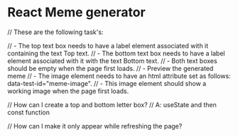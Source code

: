 # React Meme generator

// These are the following task's:

// - The top text box needs to have a label element associated with it containing the text Top text.
// - The bottom text box needs to have a label element associated with it with the text Bottom text.
// - Both text boxes should be empty when the page first loads.
// - Preview the generated meme
// - The image element needs to have an html attribute set as follows: data-test-id="meme-image".
// - This image element should show a working image when the page first loads.

// How can I create a top and bottom letter box?
// A: useState and then const function

// How can I make it only appear while refreshing the page?
